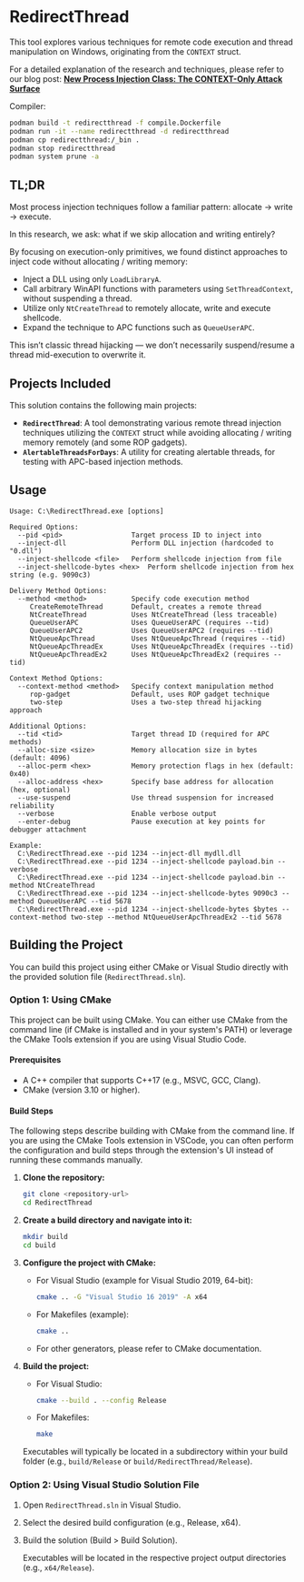 # RedirectThread

This tool explores various techniques for remote code execution and thread manipulation on Windows, originating from the `CONTEXT` struct.

For a detailed explanation of the research and techniques, please refer to our blog post: **[New Process Injection Class: The CONTEXT-Only Attack Surface](https://blog.fndsec.net/2025/05/16/the-context-only-attack-surface/)**

Compiler:

```bash
podman build -t redirectthread -f compile.Dockerfile
podman run -it --name redirectthread -d redirectthread
podman cp redirectthread:/_bin .
podman stop redirectthread
podman system prune -a
```

## TL;DR

Most process injection techniques follow a familiar pattern:
allocate → write → execute.

In this research, we ask: what if we skip allocation and writing entirely?

By focusing on execution-only primitives, we found distinct approaches to inject code without allocating / writing memory:

*   Inject a DLL using only `LoadLibraryA`.
*   Call arbitrary WinAPI functions with parameters using `SetThreadContext`, without suspending a thread.
*   Utilize only `NtCreateThread` to remotely allocate, write and execute shellcode.
*   Expand the technique to APC functions such as `QueueUserAPC`.

This isn’t classic thread hijacking — we don’t necessarily suspend/resume a thread mid-execution to overwrite it.

## Projects Included

This solution contains the following main projects:

*   **`RedirectThread`**: A tool demonstrating various remote thread injection techniques utilizing the `CONTEXT` struct while avoiding allocating / writing memory remotely (and some ROP gadgets).
*   **`AlertableThreadsForDays`**: A utility for creating alertable threads, for testing with APC-based injection methods.

## Usage

```
Usage: C:\RedirectThread.exe [options]

Required Options:
  --pid <pid>                 Target process ID to inject into
  --inject-dll                Perform DLL injection (hardcoded to "0.dll")
  --inject-shellcode <file>   Perform shellcode injection from file
  --inject-shellcode-bytes <hex>  Perform shellcode injection from hex string (e.g. 9090c3)

Delivery Method Options:
  --method <method>           Specify code execution method
     CreateRemoteThread       Default, creates a remote thread
     NtCreateThread           Uses NtCreateThread (less traceable)
     QueueUserAPC             Uses QueueUserAPC (requires --tid)
     QueueUserAPC2            Uses QueueUserAPC2 (requires --tid)
     NtQueueApcThread         Uses NtQueueApcThread (requires --tid)
     NtQueueApcThreadEx       Uses NtQueueApcThreadEx (requires --tid)
     NtQueueApcThreadEx2      Uses NtQueueApcThreadEx2 (requires --tid)

Context Method Options:
  --context-method <method>   Specify context manipulation method
     rop-gadget               Default, uses ROP gadget technique
     two-step                 Uses a two-step thread hijacking approach

Additional Options:
  --tid <tid>                 Target thread ID (required for APC methods)
  --alloc-size <size>         Memory allocation size in bytes (default: 4096)
  --alloc-perm <hex>          Memory protection flags in hex (default: 0x40)
  --alloc-address <hex>       Specify base address for allocation (hex, optional)
  --use-suspend               Use thread suspension for increased reliability
  --verbose                   Enable verbose output
  --enter-debug               Pause execution at key points for debugger attachment

Example:
  C:\RedirectThread.exe --pid 1234 --inject-dll mydll.dll
  C:\RedirectThread.exe --pid 1234 --inject-shellcode payload.bin --verbose
  C:\RedirectThread.exe --pid 1234 --inject-shellcode payload.bin --method NtCreateThread
  C:\RedirectThread.exe --pid 1234 --inject-shellcode-bytes 9090c3 --method QueueUserAPC --tid 5678
  C:\RedirectThread.exe --pid 1234 --inject-shellcode-bytes $bytes --context-method two-step --method NtQueueUserApcThreadEx2 --tid 5678
```

## Building the Project

You can build this project using either CMake or Visual Studio directly with the provided solution file (`RedirectThread.sln`).

### Option 1: Using CMake

This project can be built using CMake. You can either use CMake from the command line (if CMake is installed and in your system's PATH) or leverage the CMake Tools extension if you are using Visual Studio Code.

#### Prerequisites

*   A C++ compiler that supports C++17 (e.g., MSVC, GCC, Clang).
*   CMake (version 3.10 or higher).

#### Build Steps

The following steps describe building with CMake from the command line. If you are using the CMake Tools extension in VSCode, you can often perform the configuration and build steps through the extension's UI instead of running these commands manually.

1.  **Clone the repository:**
    ```bash
    git clone <repository-url>
    cd RedirectThread
    ```

2.  **Create a build directory and navigate into it:**
    ```bash
    mkdir build
    cd build
    ```

3.  **Configure the project with CMake:**
    *   For Visual Studio (example for Visual Studio 2019, 64-bit):
        ```bash
        cmake .. -G "Visual Studio 16 2019" -A x64
        ```
    *   For Makefiles (example):
        ```bash
        cmake ..
        ```
    *   For other generators, please refer to CMake documentation.

4.  **Build the project:**
    *   For Visual Studio:
        ```bash
        cmake --build . --config Release
        ```
    *   For Makefiles:
        ```bash
        make
        ```

    Executables will typically be located in a subdirectory within your build folder (e.g., `build/Release` or `build/RedirectThread/Release`).

### Option 2: Using Visual Studio Solution File

1.  Open `RedirectThread.sln` in Visual Studio.
2.  Select the desired build configuration (e.g., Release, x64).
3.  Build the solution (Build > Build Solution).

    Executables will be located in the respective project output directories (e.g., `x64/Release`).

